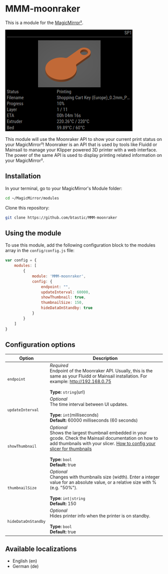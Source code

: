 # MMM-moonraker

This is a module for the [MagicMirror²](https://github.com/MichMich/MagicMirror/).

![screenshot](.github/example.png)

This module will use the Moonraker API to show your current print status on your MagicMirror²! Moonraker is an API that is used by tools like Fluidd or Mainsail to manage your Klipper powered 3D printer with a web interface. The power of the same API is used to display printing related information on your MagicMirror².

## Installation

In your terminal, go to your MagicMirror's Module folder:

```bash
cd ~/MagicMirror/modules
```

Clone this repository:

```bash
git clone https://github.com/btastic/MMM-moonraker
```

## Using the module

To use this module, add the following configuration block to the modules array in the `config/config.js` file:
```js
var config = {
    modules: [
        {
            module: 'MMM-moonraker',
            config: {
                endpoint: "",
                updateInterval: 60000,
                showThumbnail: true,
                thumbnailSize: 150,
                hideDataOnStandby: true
            }
        }
    ]
}
```

## Configuration options

| Option               | Description
|--------------------- |-----------
| `endpoint`           | *Required* <br>Endpoint of the Moonraker API. Usually, this is the same as your Fluidd or Mainsail installation. For example: http://192.168.0.75<br><br>**Type:** `string`(url) 
| `updateInterval`     | *Optional* <br>The time interval between UI updates.<br><br>**Type:** `int`(milliseconds)<br>**Default:** 60000 milliseconds (60 seconds)
| `showThumbnail`      | *Optional* <br>Shows the largest thumbnail embedded in your gcode. Check the Mainsail documentation on how to add thumbnails with your slicer. [How to config your slicer for thumbnails](https://docs.mainsail.xyz/overview/features/thumbnails#how-to-config-your-slicer-for-thumbnails)<br><br>**Type:** `bool` <br>**Default:** true
| `thumbnailSize`      | *Optional* <br>Changes with thumbnails size (width). Enter a integer value for an absolute value, or a relative size with % (e.g. "50%").<br><br>**Type:** `int\|string` <br>**Default:** 150
| `hideDataOnStandby`  | *Optional* <br>Hides printer info when the printer is on standby.<br><br>**Type:** `bool` <br>**Default:** true

## Available localizations
- English (en)
- German (de)